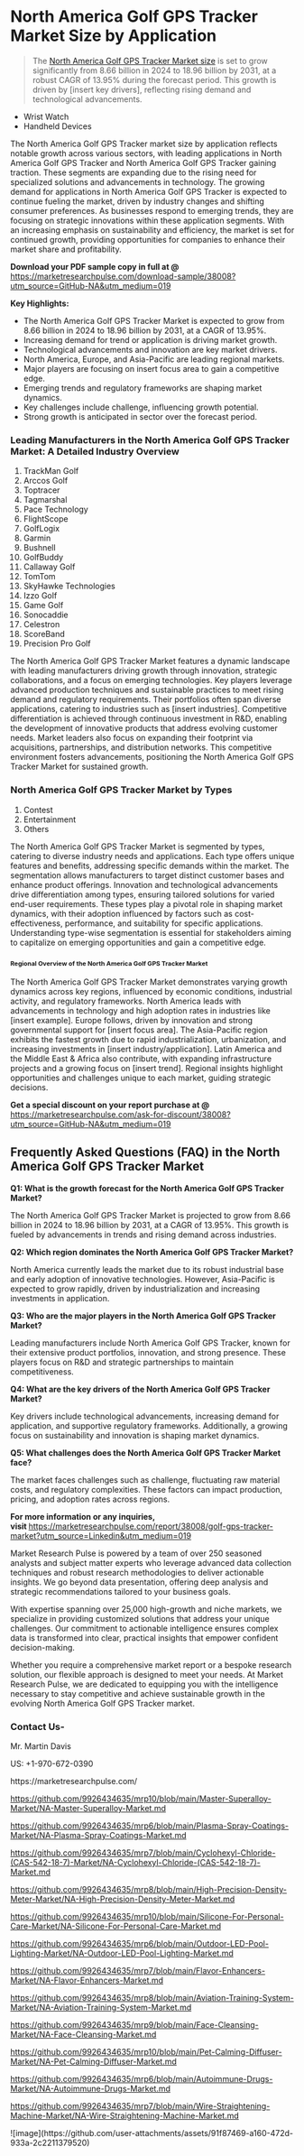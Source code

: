 <h1>North America Golf GPS Tracker Market&nbsp;Size by Application</h1><blockquote><p>The <a href="https://marketresearchpulse.com/download-sample/38008?utm_source=GitHub-NA&amp;utm_medium=019">North America Golf GPS Tracker Market size</a> is set to grow significantly from 8.66 billion in 2024 to 18.96 billion by 2031, at a robust CAGR of 13.95% during the forecast period. This growth is driven by [insert key drivers], reflecting rising demand and technological advancements.</p></blockquote><ul><li>Wrist Watch<li> Handheld Devices</li></ul><p>The North America Golf GPS Tracker market size by application reflects notable growth across various sectors, with leading applications in North America Golf GPS Tracker and North America Golf GPS Tracker gaining traction. These segments are expanding due to the rising need for specialized solutions and advancements in technology. The growing demand for applications in North America Golf GPS Tracker is expected to continue fueling the market, driven by industry changes and shifting consumer preferences. As businesses respond to emerging trends, they are focusing on strategic innovations within these application segments. With an increasing emphasis on sustainability and efficiency, the market is set for continued growth, providing opportunities for companies to enhance their market share and profitability.</p><p><strong>Download your PDF sample copy in full at @ </strong><a href="https://marketresearchpulse.com/download-sample/38008?utm_source=GitHub-NA&amp;utm_medium=019">https://marketresearchpulse.com/download-sample/38008?utm_source=GitHub-NA&amp;utm_medium=019</a></p><p><strong>Key Highlights: </strong></p><ul><li>The North America Golf GPS Tracker Market is expected to grow from 8.66 billion in 2024 to 18.96 billion by 2031, at a CAGR of 13.95%.</li><li>Increasing demand for trend or application is driving market growth.</li><li>Technological advancements and innovation are key market drivers.</li><li>North America, Europe, and Asia-Pacific are leading regional markets.</li><li>Major players are focusing on insert focus area to gain a competitive edge.</li><li>Emerging trends and regulatory frameworks are shaping market dynamics.</li><li>Key challenges include challenge, influencing growth potential.</li><li>Strong growth is anticipated in sector over the forecast period.</li></ul><h3>Leading Manufacturers in the North America Golf GPS Tracker Market: A Detailed Industry Overview</h3><ol><li>TrackMan Golf</li><li>Arccos Golf</li><li>Toptracer</li><li>Tagmarshal</li><li>Pace Technology</li><li>FlightScope</li><li>GolfLogix</li><li>Garmin</li><li>Bushnell</li><li>GolfBuddy</li><li>Callaway Golf</li><li>TomTom</li><li>SkyHawke Technologies</li><li>Izzo Golf</li><li>Game Golf</li><li>Sonocaddie</li><li>Celestron</li><li>ScoreBand</li><li>Precision Pro Golf</li></ol><div class="flex max-w-full flex-col flex-grow"><div class="min-h-8 text-message flex w-full flex-col items-end gap-2 whitespace-normal break-words [.text-message+&amp;]:mt-5" dir="auto" data-message-author-role="assistant" data-message-id="fd8432e4-4910-450d-b182-61b7bfb0a01f" data-message-model-slug="gpt-4o"><div class="flex w-full flex-col gap-1 empty:hidden first:pt-[3px]"><div class="markdown prose w-full break-words dark:prose-invert light"><p>The North America Golf GPS Tracker Market features a dynamic landscape with leading manufacturers driving growth through innovation, strategic collaborations, and a focus on emerging technologies. Key players leverage advanced production techniques and sustainable practices to meet rising demand and regulatory requirements. Their portfolios often span diverse applications, catering to industries such as [insert industries]. Competitive differentiation is achieved through continuous investment in R&amp;D, enabling the development of innovative products that address evolving customer needs. Market leaders also focus on expanding their footprint via acquisitions, partnerships, and distribution networks. This competitive environment fosters advancements, positioning the North America Golf GPS Tracker Market for sustained growth.</p></div></div></div></div><h3>North America Golf GPS Tracker Market by Types</h3><ol><li>Contest<li> Entertainment<li> Others</li></ol><div class="flex max-w-full flex-col flex-grow"><div class="min-h-8 text-message flex w-full flex-col items-end gap-2 whitespace-normal break-words [.text-message+&amp;]:mt-5" dir="auto" data-message-author-role="assistant" data-message-id="084470be-0bb7-4664-bddf-5156b4f41249" data-message-model-slug="gpt-4o-mini"><div class="flex w-full flex-col gap-1 empty:hidden first:pt-[3px]"><div class="markdown prose w-full break-words dark:prose-invert light"><p>The North America Golf GPS Tracker Market is segmented by types, catering to diverse industry needs and applications. Each type offers unique features and benefits, addressing specific demands within the market. The segmentation allows manufacturers to target distinct customer bases and enhance product offerings. Innovation and technological advancements drive differentiation among types, ensuring tailored solutions for varied end-user requirements. These types play a pivotal role in shaping market dynamics, with their adoption influenced by factors such as cost-effectiveness, performance, and suitability for specific applications. Understanding type-wise segmentation is essential for stakeholders aiming to capitalize on emerging opportunities and gain a competitive edge.</p></div></div></div></div><h3><span style="font-size: 11px;">Regional Overview of the North America Golf GPS Tracker Market</span></h3><div class="flex max-w-full flex-col flex-grow"><div class="min-h-8 text-message flex w-full flex-col items-end gap-2 whitespace-normal break-words [.text-message+&amp;]:mt-5" dir="auto" data-message-author-role="assistant" data-message-id="e9038762-ce64-4e30-91c9-9bd413514231" data-message-model-slug="gpt-4o-mini"><div class="flex w-full flex-col gap-1 empty:hidden first:pt-[3px]"><div class="markdown prose w-full break-words dark:prose-invert light"><p>The North America Golf GPS Tracker Market demonstrates varying growth dynamics across key regions, influenced by economic conditions, industrial activity, and regulatory frameworks. North America leads with advancements in technology and high adoption rates in industries like [insert example]. Europe follows, driven by innovation and strong governmental support for [insert focus area]. The Asia-Pacific region exhibits the fastest growth due to rapid industrialization, urbanization, and increasing investments in [insert industry/application]. Latin America and the Middle East &amp; Africa also contribute, with expanding infrastructure projects and a growing focus on [insert trend]. Regional insights highlight opportunities and challenges unique to each market, guiding strategic decisions.</p></div></div></div></div><p><strong>Get a special discount on your report purchase at @ </strong><a href="https://marketresearchpulse.com/ask-for-discount/38008?utm_source=GitHub-NA&amp;utm_medium=019">https://marketresearchpulse.com/ask-for-discount/38008?utm_source=GitHub-NA&amp;utm_medium=019</a></p><h2>Frequently Asked Questions (FAQ) in the North America Golf GPS Tracker Market</h2><p><strong>Q1: What is the growth forecast for the North America Golf GPS Tracker Market?</strong></p><p>The North America Golf GPS Tracker Market is projected to grow from 8.66 billion in 2024 to 18.96 billion by 2031, at a CAGR of 13.95%. This growth is fueled by advancements in trends and rising demand across industries.</p><p><strong>Q2: Which region dominates the North America Golf GPS Tracker Market?</strong></p><p>North America currently leads the market due to its robust industrial base and early adoption of innovative technologies. However, Asia-Pacific is expected to grow rapidly, driven by industrialization and increasing investments in application.</p><p><strong>Q3: Who are the major players in the North America Golf GPS Tracker Market?</strong></p><p>Leading manufacturers include North America Golf GPS Tracker, known for their extensive product portfolios, innovation, and strong presence. These players focus on R&amp;D and strategic partnerships to maintain competitiveness.</p><p><strong>Q4: What are the key drivers of the North America Golf GPS Tracker Market?</strong></p><p>Key drivers include technological advancements, increasing demand for application, and supportive regulatory frameworks. Additionally, a growing focus on sustainability and innovation is shaping market dynamics.</p><p><strong>Q5: What challenges does the North America Golf GPS Tracker Market face?</strong></p><p>The market faces challenges such as challenge, fluctuating raw material costs, and regulatory complexities. These factors can impact production, pricing, and adoption rates across regions.</p><p><strong>For more information or any inquiries, visit&nbsp;</strong><a href="https://marketresearchpulse.com/report/38008/golf-gps-tracker-market?utm_source=Linkedin&utm_medium=019">https://marketresearchpulse.com/report/38008/golf-gps-tracker-market?utm_source=Linkedin&utm_medium=019</a></p><p>Market Research Pulse is powered by a team of over 250 seasoned analysts and subject matter experts who leverage advanced data collection techniques and robust research methodologies to deliver actionable insights. We go beyond data presentation, offering deep analysis and strategic recommendations tailored to your business goals.</p><p>With expertise spanning over 25,000 high-growth and niche markets, we specialize in providing customized solutions that address your unique challenges. Our commitment to actionable intelligence ensures complex data is transformed into clear, practical insights that empower confident decision-making.</p><p>Whether you require a comprehensive market report or a bespoke research solution, our flexible approach is designed to meet your needs. At Market Research Pulse, we are dedicated to equipping you with the intelligence necessary to stay competitive and achieve sustainable growth in the evolving North America Golf GPS Tracker market.</p><h3><strong>Contact Us-</strong></h3><p>Mr. Martin Davis</p><p>US: +1-970-672-0390</p><p>https://marketresearchpulse.com/</p><p><a href="https://github.com/9926434635/mrp10/blob/main/Master-Superalloy-Market/NA-Master-Superalloy-Market.md">https://github.com/9926434635/mrp10/blob/main/Master-Superalloy-Market/NA-Master-Superalloy-Market.md</a></p><p><a href="https://github.com/9926434635/mrp6/blob/main/Plasma-Spray-Coatings-Market/NA-Plasma-Spray-Coatings-Market.md">https://github.com/9926434635/mrp6/blob/main/Plasma-Spray-Coatings-Market/NA-Plasma-Spray-Coatings-Market.md</a></p><p><a href="https://github.com/9926434635/mrp7/blob/main/Cyclohexyl-Chloride-(CAS-542-18-7)-Market/NA-Cyclohexyl-Chloride-(CAS-542-18-7)-Market.md">https://github.com/9926434635/mrp7/blob/main/Cyclohexyl-Chloride-(CAS-542-18-7)-Market/NA-Cyclohexyl-Chloride-(CAS-542-18-7)-Market.md</a></p><p><a href="https://github.com/9926434635/mrp8/blob/main/High-Precision-Density-Meter-Market/NA-High-Precision-Density-Meter-Market.md">https://github.com/9926434635/mrp8/blob/main/High-Precision-Density-Meter-Market/NA-High-Precision-Density-Meter-Market.md</a></p><p><a href="https://github.com/9926434635/mrp10/blob/main/Silicone-For-Personal-Care-Market/NA-Silicone-For-Personal-Care-Market.md">https://github.com/9926434635/mrp10/blob/main/Silicone-For-Personal-Care-Market/NA-Silicone-For-Personal-Care-Market.md</a></p><p><a href="https://github.com/9926434635/mrp6/blob/main/Outdoor-LED-Pool-Lighting-Market/NA-Outdoor-LED-Pool-Lighting-Market.md">https://github.com/9926434635/mrp6/blob/main/Outdoor-LED-Pool-Lighting-Market/NA-Outdoor-LED-Pool-Lighting-Market.md</a></p><p><a href="https://github.com/9926434635/mrp7/blob/main/Flavor-Enhancers-Market/NA-Flavor-Enhancers-Market.md">https://github.com/9926434635/mrp7/blob/main/Flavor-Enhancers-Market/NA-Flavor-Enhancers-Market.md</a></p><p><a href="https://github.com/9926434635/mrp8/blob/main/Aviation-Training-System-Market/NA-Aviation-Training-System-Market.md">https://github.com/9926434635/mrp8/blob/main/Aviation-Training-System-Market/NA-Aviation-Training-System-Market.md</a></p><p><a href="https://github.com/9926434635/mrp9/blob/main/Face-Cleansing-Market/NA-Face-Cleansing-Market.md">https://github.com/9926434635/mrp9/blob/main/Face-Cleansing-Market/NA-Face-Cleansing-Market.md</a></p><p><a href="https://github.com/9926434635/mrp10/blob/main/Pet-Calming-Diffuser-Market/NA-Pet-Calming-Diffuser-Market.md">https://github.com/9926434635/mrp10/blob/main/Pet-Calming-Diffuser-Market/NA-Pet-Calming-Diffuser-Market.md</a></p><p><a href="https://github.com/9926434635/mrp6/blob/main/Autoimmune-Drugs-Market/NA-Autoimmune-Drugs-Market.md">https://github.com/9926434635/mrp6/blob/main/Autoimmune-Drugs-Market/NA-Autoimmune-Drugs-Market.md</a></p><p><a href="https://github.com/9926434635/mrp7/blob/main/Wire-Straightening-Machine-Market/NA-Wire-Straightening-Machine-Market.md">https://github.com/9926434635/mrp7/blob/main/Wire-Straightening-Machine-Market/NA-Wire-Straightening-Machine-Market.md</a></p>
![image](https://github.com/user-attachments/assets/91f87469-a160-472d-933a-2c2211379520)
